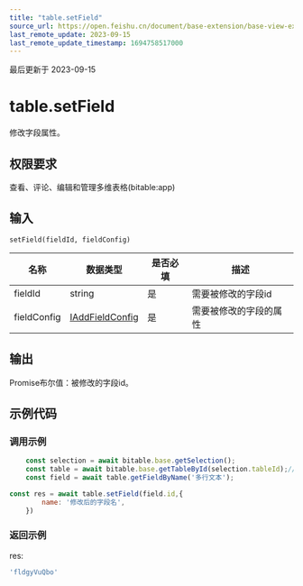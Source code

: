 ```yaml
---
title: "table.setField"
source_url: https://open.feishu.cn/document/base-extension/base-view-extensions/api/table/table_setfield
last_remote_update: 2023-09-15
last_remote_update_timestamp: 1694758517000
---
```

最后更新于 2023-09-15

# table.setField
修改字段属性。

## 权限要求
<md-alert type="warn">
查看、评论、编辑和管理多维表格(bitable:app)

## 输入
```
setField(fieldId, fieldConfig)
```

名称 | 数据类型 | 是否必填 | 描述
--- | --- | --- | ---
fieldId | string | 是 | 需要被修改的字段id
fieldConfig | [IAddFieldConfig](https://open.feishu.cn/document/uAjLw4CM/uYjL24iN/base-extensions/base-view-extensions/data-type/iaddfieldconfig) | 是 | 需要被修改的字段的属性

## 输出
Promise布尔值：被修改的字段id。
## 示例代码
### 调用示例

```js
    const selection = await bitable.base.getSelection();
    const table = await bitable.base.getTableById(selection.tableId);// 获取当前数据表实例
    const field = await table.getFieldByName('多行文本');

const res = await table.setField(field.id,{
        name: '修改后的字段名',
    })
```

### 返回示例
res:
```js
'fldgyVuQbo'
```
